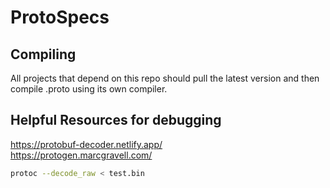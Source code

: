 # ProtoSpecs

## Compiling

All projects that depend on this repo should pull the latest version and then compile .proto using its own compiler.

## Helpful Resources for debugging

<https://protobuf-decoder.netlify.app/>  
<https://protogen.marcgravell.com/>

```bash
protoc --decode_raw < test.bin
```
